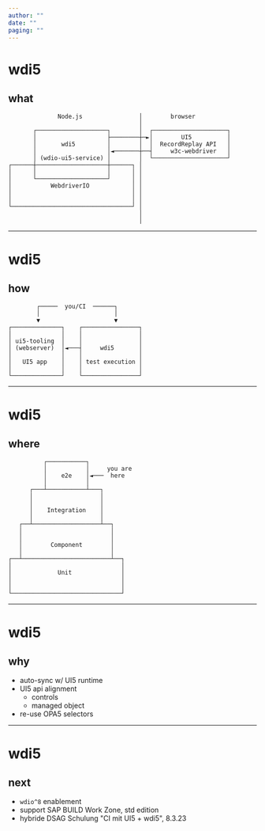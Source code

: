 ```yaml
---
author: ""
date: ""
paging: ""
---
```


# wdi5

## what

```
              Node.js                │        browser
                                     │
       ┌────────────────────┐        │  ┌─────────────────────┐
       │                    ├────────┼─►│        UI5          │
       │       wdi5         │        │  │  RecordReplay API   │
       │                    │◄───────┼──┤     w3c-webdriver   │
       │ (wdio-ui5-service) │        │  └─────────────────────┘
┌──────┼────────────────────┼──────┐ │
│      │                    │      │ │
│      └────────────────────┘      │ │
│           WebdriverIO            │ │
│                                  │ │
│                                  │ │
└──────────────────────────────────┘ │
                                     │
                                     │
```

---

# wdi5

## how

```
        ┌─────  you/CI  ──────┐
        │                     │
        ▼                     ▼
┌──────────────┐    ┌────────────────┐
│              │    │                │
│ ui5-tooling  │    │                │
│ (webserver)  │◄───┤     wdi5       │
│              │    │                │
│   UI5 app    │    │ test execution │
│              │    │                │
└──────────────┘    └────────────────┘
```

---

# wdi5

## where

```
          ┌───────────┐
          │           │     you are
          │    e2e    │◄───  here
          │           │
      ┌───┴───────────┴───┐
      │                   │
      │                   │
      │    Integration    │
      │                   │
   ┌──┴───────────────────┴──┐
   │                         │
   │                         │
   │        Component        │
   │                         │
┌──┴─────────────────────────┴──┐
│                               │
│             Unit              │
│                               │
│                               │
└───────────────────────────────┘
```

---

# wdi5

## why

- auto-sync w/ UI5 runtime
- UI5 api alignment
  - controls
  - managed object
- re-use OPA5 selectors

---

# wdi5

## next

- `wdio^8` enablement
- support SAP BUILD Work Zone, std edition
- hybride DSAG Schulung "CI mit UI5 + wdi5", 8.3.23
